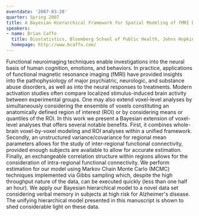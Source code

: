 ```yaml
---
eventdate: '2007-03-28'
quarter: Spring 2007
title: A Bayesian Hierarchical Framework for Spatial Modeling of fMRI Data
speakers:
- name: Brian Caffo
  title: Biostatistics, Bloomberg School of Public Health, Johns Hopkins University
  homepage: http://www.bcaffo.com/
---
```

Functional neuroimaging techniques enable investigations into the neural basis of human cognition, emotions, and behaviors. In practice, applications of functional magnetic resonance imaging (fMRI) have provided insights into the pathophysiology of major psychiatric, neurologic, and substance abuse disorders, as well as into the neural responses to treatments. Modern activation studies often compare localized stimulus-induced brain activity between experimental groups. One may also extend voxel-level analyses by simultaneously considering the ensemble of voxels constituting an anatomically defined region of interest (ROI) or by considering means or quantiles of the ROI. In this work we present a Bayesian extension of voxel-level analyses that offers several notable benefits. First, it combines whole-brain voxel-by-voxel modeling and ROI analyses within a unified framework. Secondly, an unstructured variance/covariance for regional mean parameters allows for the study of inter-regional functional connectivity, provided enough subjects are available to allow for accurate estimation. Finally, an exchangeable correlation structure within regions allows for the consideration of intra-regional functional connectivity. We perform estimation for our model using Markov Chain Monte Carlo (MCMC) techniques implemented via Gibbs sampling which, despite the high throughput nature of the data, can be executed quickly (less than one half an hour). We apply our Bayesian hierarchical model to a novel data set considering verbal memory in subjects at high risk for Alzheimer's disease. The unifying hierarchical model presented in this manuscript is shown to shed considerable light on these data.